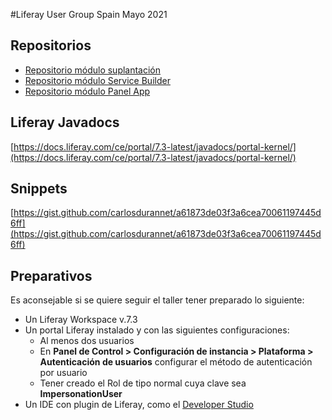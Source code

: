 #Liferay User Group Spain Mayo 2021

## Repositorios
- [Repositorio módulo suplantación](https://github.com/carlosdurannet/impersonation-login)
- [Repositorio módulo Service Builder](https://github.com/carlosdurannet/impersonation-sb)
- [Repositorio módulo Panel App](https://github.com/carlosdurannet/impersonation-cpanel)

## Liferay Javadocs
[https://docs.liferay.com/ce/portal/7.3-latest/javadocs/portal-kernel/](https://docs.liferay.com/ce/portal/7.3-latest/javadocs/portal-kernel/)

## Snippets
[https://gist.github.com/carlosdurannet/a61873de03f3a6cea70061197445d6ff](https://gist.github.com/carlosdurannet/a61873de03f3a6cea70061197445d6ff)

## Preparativos
Es aconsejable si se quiere seguir el taller tener preparado lo siguiente:

- Un Liferay Workspace v.7.3
- Un portal Liferay instalado y con las siguientes configuraciones:
	- Al menos dos usuarios
	- En **Panel de Control > Configuración de instancia > Plataforma > Autenticación de usuarios** configurar el método de autenticación por usuario
	- Tener creado el Rol de tipo normal cuya clave sea **ImpersonationUser**
- Un IDE con plugin de Liferay, como el [Developer Studio](https://liferay.dev/project/-/asset_publisher/TyF2HQPLV1b5/content/ide-installation-instructions)
